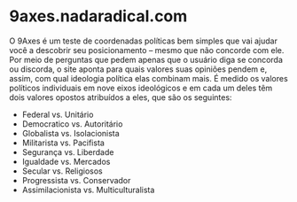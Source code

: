 # 9axes.nadaradical.com
O 9Axes é um teste de coordenadas políticas bem simples que vai ajudar você a descobrir seu posicionamento – mesmo que não concorde com ele. Por meio de perguntas que pedem apenas que o usuário diga se concorda ou discorda, o site aponta para quais valores suas opiniões pendem e, assim, com qual ideologia política elas combinam mais.
É medido os valores políticos individuais em nove eixos ideológicos e em cada um deles têm dois valores opostos atribuídos a eles, que são os seguintes:

* Federal vs. Unitário
* Democratico vs. Autoritário
* Globalista vs. Isolacionista
* Militarista vs. Pacifista
* Segurança vs. Liberdade
* Igualdade vs. Mercados
* Secular vs. Religiosos
* Progressista vs. Conservador
* Assimilacionista vs. Multiculturalista
